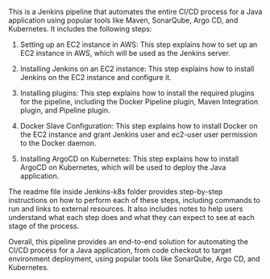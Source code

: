 This is a Jenkins pipeline that automates the entire CI/CD process for a Java application using popular tools like Maven, SonarQube, Argo CD, and Kubernetes. It includes the following steps:

1. Setting up an EC2 instance in AWS: This step explains how to set up an EC2 instance in AWS, which will be used as the Jenkins server.

2. Installing Jenkins on an EC2 instance: This step explains how to install Jenkins on the EC2 instance and configure it.

3. Installing plugins: This step explains how to install the required plugins for the pipeline, including the Docker Pipeline plugin, Maven Integration plugin, and Pipeline plugin.

4. Docker Slave Configuration: This step explains how to install Docker on the EC2 instance and grant Jenkins user and ec2-user user permission to the Docker daemon.

5. Installing ArgoCD on Kubernetes: This step explains how to install ArgoCD on Kubernetes, which will be used to deploy the Java application.

The readme file inside Jenkins-k8s folder provides step-by-step instructions on how to perform each of these steps, including commands to run and links to external resources. It also includes notes to help users understand what each step does and what they can expect to see at each stage of the process.

Overall, this pipeline provides an end-to-end solution for automating the CI/CD process for a Java application, from code checkout to target environment deployment, using popular tools like SonarQube, Argo CD, and Kubernetes.
